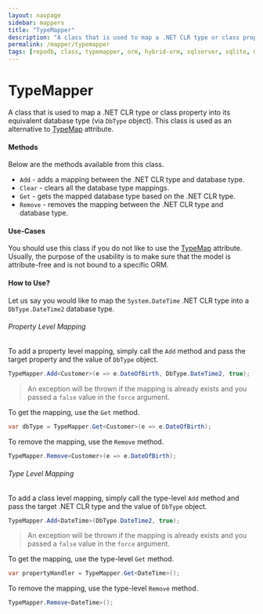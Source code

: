 ```yaml
---
layout: navpage
sidebar: mappers
title: "TypeMapper"
description: "A class that is used to map a .NET CLR type or class property into its equivalent database type. This class is used as an alternative to TypeMap attribute."
permalink: /mapper/typemapper
tags: [repodb, class, typemapper, orm, hybrid-orm, sqlserver, sqlite, mysql, postgresql]
---
```


# TypeMapper

A class that is used to map a .NET CLR type or class property into its equivalent database type (via `DbType` object). This class is used as an alternative to [TypeMap](/attribute/typemap) attribute.

#### Methods

Below are the methods available from this class.

- `Add` - adds a mapping between the .NET CLR type and database type.
- `Clear` - clears all the database type mappings.
- `Get` - gets the mapped database type based on the .NET CLR type.
- `Remove` - removes the mapping between the .NET CLR type and database type.

#### Use-Cases

You should use this class if you do not like to use the [TypeMap](/attribute/typemap) attribute. Usually, the purpose of the usability is to make sure that the model is attribute-free and is not bound to a specific ORM.

#### How to Use?

Let us say you would like to map the `System.DateTime` .NET CLR type into a `DbType.DateTime2` database type.

###### Property Level Mapping

To add a property level mapping, simply call the `Add` method and pass the target property and the value of `DbType` object.

```csharp
TypeMapper.Add<Customer>(e => e.DateOfBirth, DbType.DateTime2, true);
```

> An exception will be thrown if the mapping is already exists and you passed a `false` value in the `force` argument.

To get the mapping, use the `Get` method.

```csharp
var dbType = TypeMapper.Get<Customer>(e => e.DateOfBirth);
```

To remove the mapping, use the `Remove` method.

```csharp
TypeMapper.Remove<Customer>(e => e.DateOfBirth);
```

###### Type Level Mapping

To add a class level mapping, simply call the type-level `Add` method and pass the target .NET CLR type and the value of `DbType` object.

```csharp
TypeMapper.Add<DateTime>(DbType.DateTime2, true);
```

> An exception will be thrown if the mapping is already exists and you passed a `false` value in the `force` argument.

To get the mapping, use the type-level `Get` method.

```csharp
var propertyHandler = TypeMapper.Get<DateTime>();
```

To remove the mapping, use the type-level `Remove` method.

```csharp
TypeMapper.Remove<DateTime>();
```